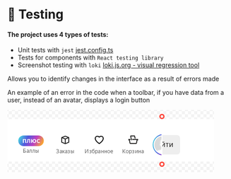 # 🧪 Testing

#### The project uses 4 types of tests:

-   Unit tests with `jest` [jest.config.ts](..\config\jest\jest.config.ts)
    <br>
-   Tests for components with `React testing library`
    <br>
-   Screenshot testing with `loki` [loki.js.org - visual regression tool ](https://loki.js.org)

Allows you to identify changes in the interface as a result of errors made

An example of an error in the code when a toolbar, if you have data from a user, instead of an avatar, displays a login button

![header-menu-user-data-error](images/header-menu-user-data-error.png 'header-menu-user-data-error')
